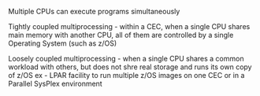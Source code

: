 Multiple CPUs can execute programs simultaneously

Tightly coupled multiprocessing - within a CEC, when a single CPU shares main memory with another CPU, all of them are controlled by a single Operating System (such as z/OS)

Loosely coupled multiprocessing - when a single CPU shares a common workload with others, but does not shre real storage and runs its own copy of z/OS
	ex - LPAR facility to run multiple z/OS images on one CEC or in a Parallel SysPlex environment